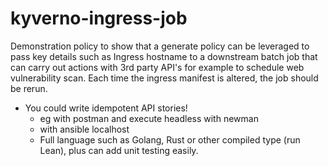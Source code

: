 # kyverno-ingress-job

Demonstration policy to show that a generate policy can be leveraged to pass key details such as Ingress hostname to a downstream batch job that can carry out actions with 3rd party API's for example to schedule web vulnerability scan.
Each time the ingress manifest is altered, the job should be rerun.


- You could write idempotent API stories!
    - eg with postman and execute headless with newman
    - with ansible localhost
    - Full language such as Golang, Rust or other compiled type (run Lean), plus can add unit testing easily.